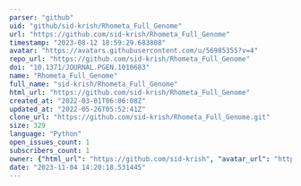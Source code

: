 ```yaml
---
parser: "github"
uid: "github/sid-krish/Rhometa_Full_Genome"
url: "https://github.com/sid-krish/Rhometa_Full_Genome"
timestamp: "2023-08-12 18:59:29.683808"
avatar: "https://avatars.githubusercontent.com/u/56985355?v=4"
repo_url: "https://github.com/sid-krish/Rhometa_Full_Genome"
doi: "10.1371/JOURNAL.PGEN.1010683"
name: "Rhometa_Full_Genome"
full_name: "sid-krish/Rhometa_Full_Genome"
html_url: "https://github.com/sid-krish/Rhometa_Full_Genome"
created_at: "2022-03-01T06:06:08Z"
updated_at: "2022-05-26T05:52:41Z"
clone_url: "https://github.com/sid-krish/Rhometa_Full_Genome.git"
size: 329
language: "Python"
open_issues_count: 1
subscribers_count: 1
owner: {"html_url": "https://github.com/sid-krish", "avatar_url": "https://avatars.githubusercontent.com/u/56985355?v=4", "login": "sid-krish", "type": "User"}
date: "2023-11-04 14:20:18.531445"
---
```

